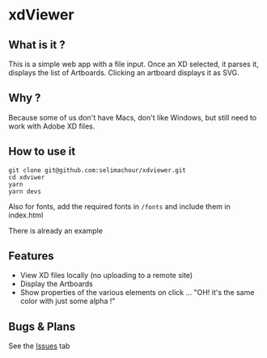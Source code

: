 # xdViewer

## What is it ?

This is a simple web app with a file input. Once an XD selected, it parses it, displays the list of Artboards. Clicking an artboard displays it as SVG.

## Why ?

Because some of us don't have Macs, don't like Windows, but still need to work with Adobe XD files.

## How to use it

```
git clone git@github.com:selimachour/xdviewer.git
cd xdviwer
yarn
yarn devs
```

Also for fonts, add the required fonts in `/fonts` and include them in index.html

There is already an example

## Features

- View XD files locally (no uploading to a remote site)
- Display the Artboards
- Show properties of the various elements on click ... "OH! it's the same color with just some alpha !"

## Bugs & Plans

See the [Issues](https://github.com/selimachour/xdviewer/issues) tab
